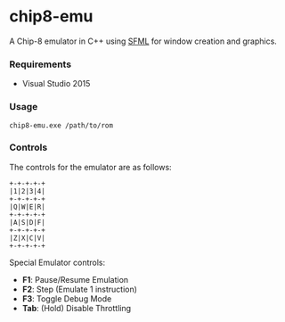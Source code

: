 # chip8-emu
A Chip-8 emulator in C++ using [SFML](https://github.com/SFML/SFML) for window creation and graphics.

### Requirements
* Visual Studio 2015

### Usage
`chip8-emu.exe /path/to/rom`

### Controls
The controls for the emulator are as follows:

    +-+-+-+-+
    |1|2|3|4|
    +-+-+-+-+
    |Q|W|E|R|
    +-+-+-+-+
    |A|S|D|F|
    +-+-+-+-+
    |Z|X|C|V|
    +-+-+-+-+
    
Special Emulator controls:
* **F1**: Pause/Resume Emulation
* **F2**: Step (Emulate 1 instruction)
* **F3**: Toggle Debug Mode
* **Tab**: (Hold) Disable Throttling
